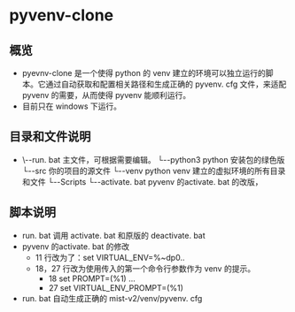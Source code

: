# pyvenv-clone

## 概览
- pyevnv-clone 是一个使得 python 的 venv 建立的环境可以独立运行的脚本。它通过自动获取和配置相关路径和生成正确的 pyvenv. cfg 文件，来适配 pyvenv 的需要，从而使得 pyvenv 能顺利运行。
- 目前只在 windows 下运行。
## 目录和文件说明
- \\--run. bat          主文件，可根据需要编辑。
   └--python3           python 安装包的绿色版
   └--src               你的项目的源文件
   └--venv              python venv 建立的虚拟环境的所有目录和文件
      └--Scripts
         └--activate. bat    pyvenv 的activate. bat 的改版，
 ## 脚本说明
- run. bat 调用 activate. bat 和原版的 deactivate. bat 
-  pyvenv 的activate. bat 的修改 
	- 11 行改为了：set VIRTUAL_ENV=%~dp0\..
	- 18，27 行改为使用传入的第一个命令行参数作为 venv 的提示。
		 - 18 set PROMPT=(%1) ...
		 - 27 set VIRTUAL_ENV_PROMPT=(%1)
 - run. bat 自动生成正确的 mist-v2/venv/pyvenv. cfg
 
